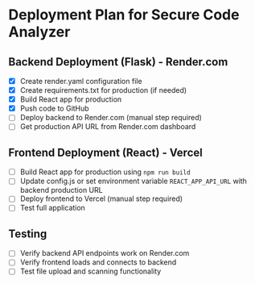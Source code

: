 # Deployment Plan for Secure Code Analyzer

## Backend Deployment (Flask) - Render.com
- [x] Create render.yaml configuration file
- [x] Create requirements.txt for production (if needed)
- [x] Build React app for production
- [x] Push code to GitHub
- [ ] Deploy backend to Render.com (manual step required)
- [ ] Get production API URL from Render.com dashboard

## Frontend Deployment (React) - Vercel
- [ ] Build React app for production using `npm run build`
- [ ] Update config.js or set environment variable `REACT_APP_API_URL` with backend production URL
- [ ] Deploy frontend to Vercel (manual step required)
- [ ] Test full application

## Testing
- [ ] Verify backend API endpoints work on Render.com
- [ ] Verify frontend loads and connects to backend
- [ ] Test file upload and scanning functionality
